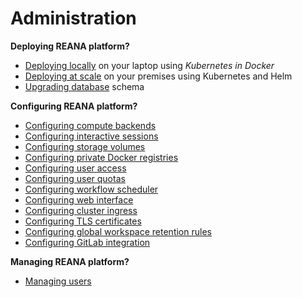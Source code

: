 # Administration

**Deploying REANA platform?**

- [Deploying locally](deployment/deploying-locally) on your laptop using _Kubernetes in Docker_
- [Deploying at scale](deployment/deploying-at-scale) on your premises using Kubernetes and Helm
- [Upgrading database](deployment/upgrading-db) schema

**Configuring REANA platform?**

- [Configuring compute backends](configuration/configuring-compute-backends)
- [Configuring interactive sessions](configuration/configuring-interactive-sessions)
- [Configuring storage volumes](configuration/configuring-storage-volumes)
- [Configuring private Docker registries](configuration/configuring-private-docker-registries)
- [Configuring user access](configuration/configuring-access)
- [Configuring user quotas](configuration/configuring-user-quotas)
- [Configuring workflow scheduler](configuration/configuring-scheduler)
- [Configuring web interface](configuration/configuring-web-interface)
- [Configuring cluster ingress](configuration/configuring-cluster-ingress)
- [Configuring TLS certificates](configuration/configuring-tls-certificates)
- [Configuring global workspace retention rules](configuration/configuring-global-workspace-retention-rules)
- [Configuring GitLab integration](configuration/configuring-gitlab-integration)

**Managing REANA platform?**

- [Managing users](management/managing-users)
